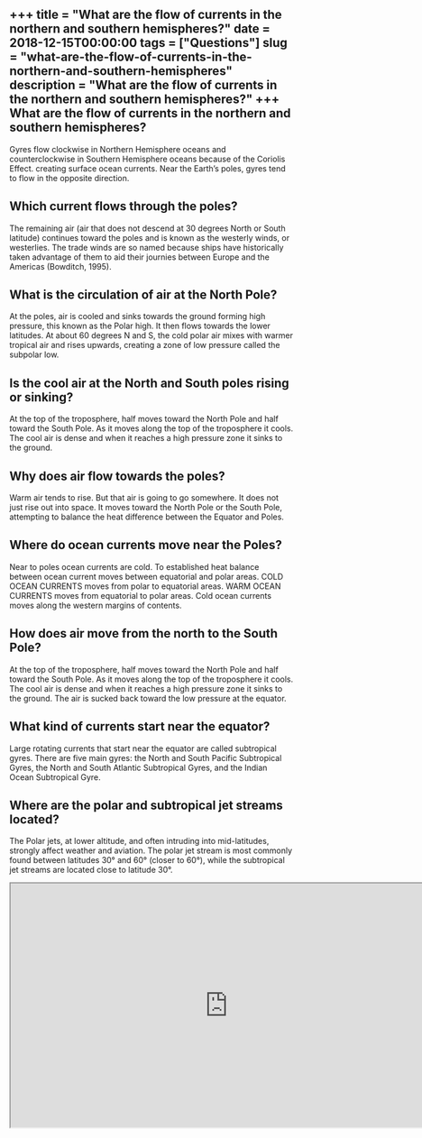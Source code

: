 +++
title = "What are the flow of currents in the northern and southern hemispheres?"
date = 2018-12-15T00:00:00
tags = ["Questions"]
slug = "what-are-the-flow-of-currents-in-the-northern-and-southern-hemispheres"
description = "What are the flow of currents in the northern and southern hemispheres?"
+++
What are the flow of currents in the northern and southern hemispheres?
-----------------------------------------------------------------------

Gyres flow clockwise in Northern Hemisphere oceans and counterclockwise in Southern Hemisphere oceans because of the Coriolis Effect. creating surface ocean currents. Near the Earth’s poles, gyres tend to flow in the opposite direction.

Which current flows through the poles?
--------------------------------------

The remaining air (air that does not descend at 30 degrees North or South latitude) continues toward the poles and is known as the westerly winds, or westerlies. The trade winds are so named because ships have historically taken advantage of them to aid their journies between Europe and the Americas (Bowditch, 1995).

What is the circulation of air at the North Pole?
-------------------------------------------------

At the poles, air is cooled and sinks towards the ground forming high pressure, this known as the Polar high. It then flows towards the lower latitudes. At about 60 degrees N and S, the cold polar air mixes with warmer tropical air and rises upwards, creating a zone of low pressure called the subpolar low.

Is the cool air at the North and South poles rising or sinking?
---------------------------------------------------------------

At the top of the troposphere, half moves toward the North Pole and half toward the South Pole. As it moves along the top of the troposphere it cools. The cool air is dense and when it reaches a high pressure zone it sinks to the ground.

Why does air flow towards the poles?
------------------------------------

Warm air tends to rise. But that air is going to go somewhere. It does not just rise out into space. It moves toward the North Pole or the South Pole, attempting to balance the heat difference between the Equator and Poles.

Where do ocean currents move near the Poles?
--------------------------------------------

Near to poles ocean currents are cold. To established heat balance between ocean current moves between equatorial and polar areas. COLD OCEAN CURRENTS moves from polar to equatorial areas. WARM OCEAN CURRENTS moves from equatorial to polar areas. Cold ocean currents moves along the western margins of contents.

How does air move from the north to the South Pole?
---------------------------------------------------

At the top of the troposphere, half moves toward the North Pole and half toward the South Pole. As it moves along the top of the troposphere it cools. The cool air is dense and when it reaches a high pressure zone it sinks to the ground. The air is sucked back toward the low pressure at the equator.

What kind of currents start near the equator?
---------------------------------------------

Large rotating currents that start near the equator are called subtropical gyres. There are five main gyres: the North and South Pacific Subtropical Gyres, the North and South Atlantic Subtropical Gyres, and the Indian Ocean Subtropical Gyre.

Where are the polar and subtropical jet streams located?
--------------------------------------------------------

The Polar jets, at lower altitude, and often intruding into mid-latitudes, strongly affect weather and aviation. The polar jet stream is most commonly found between latitudes 30° and 60° (closer to 60°), while the subtropical jet streams are located close to latitude 30°.

<iframe allow="accelerometer; autoplay; clipboard-write; encrypted-media; gyroscope; picture-in-picture" allowfullscreen="" class="__youtube_prefs__  epyt-is-override  no-lazyload" data-no-lazy="1" data-origheight="433" data-origwidth="770" data-skipgform_ajax_framebjll="" height="433" id="_ytid_72459" loading="lazy" src="https://www.youtube.com/embed/PcuDZThGZ-k?enablejsapi=1&autoplay=0&cc_load_policy=0&cc_lang_pref=&iv_load_policy=1&loop=0&modestbranding=0&rel=1&fs=1&playsinline=0&autohide=2&theme=dark&color=red&controls=1&" title="YouTube player" width="770"></iframe>